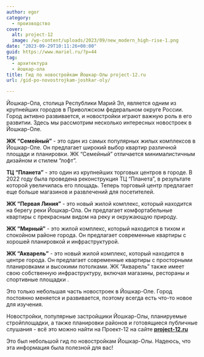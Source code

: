 ```yaml
---
author: egor
category:
  - производство
cover:
  alt: project-12
  image: /wp-content/uploads/2023/09/new_modern_high-rise-1.png
date: "2023-09-29T10:11:26+00:00"
guid: https://www.mariel.ru/?p=44
tag:
  - архитектура
  - йошкар-ола
title: Гид по новостройкам Йошкар-Олы project-12.ru
url: /gid-po-novostrojkam-joshkar-oly/

---
```

Йошкар-Ола, столица Республики Марий Эл, является одним из крупнейших городов в Приволжском федеральном округе России. Город активно развивается, и новостройки играют важную роль в его развитии. Здесь мы рассмотрим несколько интересных новостроек в Йошкар-Оле.

**ЖК “Семейный”** \- это один из самых популярных жилых комплексов в Йошкар-Оле. Он предлагает широкий выбор квартир различной площади и планировки. ЖК “Семейный” отличается минималистичным дизайном и стилем “лофт”.

**ТЦ “Планета”** \- это один из крупнейших торговых центров в городе. В 2022 году была проведена реконструкция ТЦ “Планета”, в результате которой увеличилась его площадь. Теперь торговый центр предлагает еще больше магазинов и развлечений для посетителей.

**ЖК “Первая Линия”** \- это новый жилой комплекс, который находится на берегу реки Йошкар-Ола. Он предлагает комфортабельные квартиры с прекрасным видом на реку и окружающую природу.

**ЖК “Мирный”** \- это жилой комплекс, который находится в тихом и спокойном районе города. Он предлагает современные квартиры с хорошей планировкой и инфраструктурой.

**ЖК “Акварель”** \- это новый жилой комплекс, который находится в центре города. Он предлагает современные квартиры с просторными планировками и высокими потолками. ЖК “Акварель” также имеет свою собственную инфраструктуру, включая магазины, рестораны и спортивные площадки .

Это только небольшая часть новостроек в Йошкар-Оле. Город постоянно меняется и развивается, поэтому всегда есть что-то новое для изучения.

Новостройки, популярные застройщики Йошкар\-Олы, планируемые стройплощадки, а также планировки районов и готовящиеся публичные слушания \- всё это можно найти на Проект-12 на сайте [**project-12.ru**](http://project-12.ru/)

Это был небольшой гид по новостройкам Йошкар-Олы. Надеюсь, что эта информация была полезной для вас!
